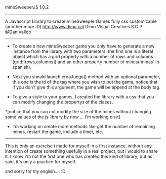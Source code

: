 mineSweeperJS 1.0.2
_ _ _ _ _ _ _ _ _ _ _ _ _ _ _ _ 

A Javascript Library to create mineSweeper Games fully css customizable (another more :D)
http://www.dimo.cat
Dimo Visual Creatives S.C.P.
@DaniValldo

_ _ _ _ _ _ _ _ _ _ _ _ _ _ _ _ 

- To create a new mineSweeper game you only have to generate a new instance from the library with two parameters, the first one is a literal object which has a grid property with a number of rows and columns (grid:[rows,columns]) and an other property number of mines('minas' in spanish).

- Next you should launch creaJuego() method with an optional parameter, this one is the id of the tag where you wish to put the game, notice that if you don't give this argument, the game will be append at the body tag.

- To give a style to your games, I created the library with a css that you can modify changing the propertys of the clases.

*[notice that you can not modify the size of the mines without changing some values of the js library by now ... i'm working on it]

- I'm working on create more methods like get the number of remaining mines, restart the game, include a timer, etc.

_ _ _ _ _ _ _ _ _ _ _ _ _ _ _ _ _ 

This is only an exercise i made for myself in a first instance, without any intention of create something usefully in a real project, but i would to share it. I know i'm not the first one who has created this kind of library, but as i said, it's only a practice for myself.

and sorry for my english.... :D
